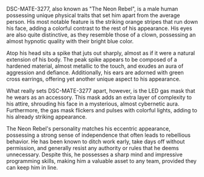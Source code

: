 DSC-MATE-3277, also known as "The Neon Rebel", is a male human possessing unique physical traits that set him apart from the average person. His most notable feature is the striking orange stripes that run down his face, adding a colorful contrast to the rest of his appearance. His eyes are also quite distinctive, as they resemble those of a clown, possessing an almost hypnotic quality with their bright blue color.

Atop his head sits a spike that juts out sharply, almost as if it were a natural extension of his body. The peak spike appears to be composed of a hardened material, almost metallic to the touch, and exudes an aura of aggression and defiance. Additionally, his ears are adorned with green cross earrings, offering yet another unique aspect to his appearance.

What really sets DSC-MATE-3277 apart, however, is the LED gas mask that he wears as an accessory. This mask adds an extra layer of complexity to his attire, shrouding his face in a mysterious, almost cybernetic aura. Furthermore, the gas mask flickers and pulses with colorful lights, adding to his already striking appearance.

The Neon Rebel's personality matches his eccentric appearance, possessing a strong sense of independence that often leads to rebellious behavior. He has been known to ditch work early, take days off without permission, and generally resist any authority or rules that he deems unnecessary. Despite this, he possesses a sharp mind and impressive programming skills, making him a valuable asset to any team, provided they can keep him in line.